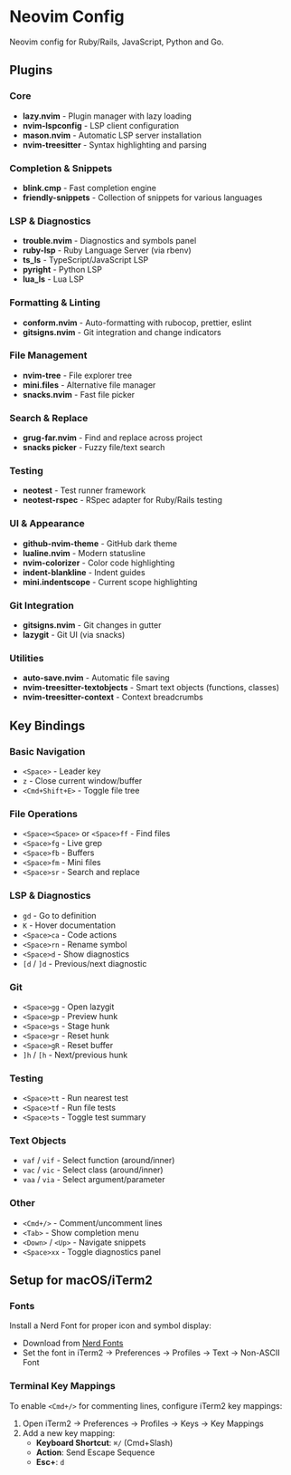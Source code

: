 # Neovim Config

Neovim config for Ruby/Rails, JavaScript, Python and Go.

## Plugins

### Core
- **lazy.nvim** - Plugin manager with lazy loading
- **nvim-lspconfig** - LSP client configuration
- **mason.nvim** - Automatic LSP server installation
- **nvim-treesitter** - Syntax highlighting and parsing

### Completion & Snippets
- **blink.cmp** - Fast completion engine
- **friendly-snippets** - Collection of snippets for various languages

### LSP & Diagnostics
- **trouble.nvim** - Diagnostics and symbols panel
- **ruby-lsp** - Ruby Language Server (via rbenv)
- **ts_ls** - TypeScript/JavaScript LSP
- **pyright** - Python LSP
- **lua_ls** - Lua LSP

### Formatting & Linting
- **conform.nvim** - Auto-formatting with rubocop, prettier, eslint
- **gitsigns.nvim** - Git integration and change indicators

### File Management
- **nvim-tree** - File explorer tree
- **mini.files** - Alternative file manager
- **snacks.nvim** - Fast file picker

### Search & Replace
- **grug-far.nvim** - Find and replace across project
- **snacks picker** - Fuzzy file/text search

### Testing
- **neotest** - Test runner framework
- **neotest-rspec** - RSpec adapter for Ruby/Rails testing

### UI & Appearance
- **github-nvim-theme** - GitHub dark theme
- **lualine.nvim** - Modern statusline
- **nvim-colorizer** - Color code highlighting
- **indent-blankline** - Indent guides
- **mini.indentscope** - Current scope highlighting

### Git Integration
- **gitsigns.nvim** - Git changes in gutter
- **lazygit** - Git UI (via snacks)

### Utilities
- **auto-save.nvim** - Automatic file saving
- **nvim-treesitter-textobjects** - Smart text objects (functions, classes)
- **nvim-treesitter-context** - Context breadcrumbs

## Key Bindings

### Basic Navigation
- `<Space>` - Leader key
- `z` - Close current window/buffer
- `<Cmd+Shift+E>` - Toggle file tree

### File Operations
- `<Space><Space>` or `<Space>ff` - Find files
- `<Space>fg` - Live grep
- `<Space>fb` - Buffers
- `<Space>fm` - Mini files
- `<Space>sr` - Search and replace

### LSP & Diagnostics
- `gd` - Go to definition
- `K` - Hover documentation
- `<Space>ca` - Code actions
- `<Space>rn` - Rename symbol
- `<Space>d` - Show diagnostics
- `[d` / `]d` - Previous/next diagnostic

### Git
- `<Space>gg` - Open lazygit
- `<Space>gp` - Preview hunk
- `<Space>gs` - Stage hunk
- `<Space>gr` - Reset hunk
- `<Space>gR` - Reset buffer
- `]h` / `[h` - Next/previous hunk

### Testing
- `<Space>tt` - Run nearest test
- `<Space>tf` - Run file tests
- `<Space>ts` - Toggle test summary

### Text Objects
- `vaf` / `vif` - Select function (around/inner)
- `vac` / `vic` - Select class (around/inner)
- `vaa` / `via` - Select argument/parameter

### Other
- `<Cmd+/>` - Comment/uncomment lines
- `<Tab>` - Show completion menu
- `<Down>` / `<Up>` - Navigate snippets
- `<Space>xx` - Toggle diagnostics panel

## Setup for macOS/iTerm2

### Fonts
Install a Nerd Font for proper icon and symbol display:
- Download from [Nerd Fonts](https://www.nerdfonts.com/)
- Set the font in iTerm2 → Preferences → Profiles → Text → Non-ASCII Font

### Terminal Key Mappings

To enable `<Cmd+/>` for commenting lines, configure iTerm2 key mappings:

1. Open iTerm2 → Preferences → Profiles → Keys → Key Mappings
2. Add a new key mapping:
   - **Keyboard Shortcut**: `⌘/` (Cmd+Slash)
   - **Action**: Send Escape Sequence
   - **Esc+**: `d`
